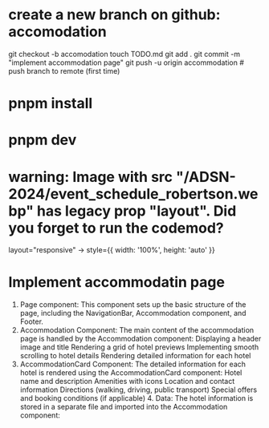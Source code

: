 # create a new branch on github: accomodation
  git checkout -b accomodation
  touch TODO.md
  git add .
  git commit -m "implement accommodation page"
  git push -u origin accommodation # push branch to remote (first time)

# pnpm install
# pnpm dev

# warning: Image with src "/ADSN-2024/event_schedule_robertson.webp" has legacy prop "layout". Did you forget to run the codemod?
  layout="responsive"         ->               style={{ width: '100%', height: 'auto' }}


# Implement accommodatin page
  1. Page component: 
      This component sets up the basic structure of the page, including the NavigationBar, Accommodation component, and Footer.
  2. Accommodation Component:
      The main content of the accommodation page is handled by the Accommodation component:
        Displaying a header image and title
        Rendering a grid of hotel previews
        Implementing smooth scrolling to hotel details
        Rendering detailed information for each hotel
  3.  AccommodationCard Component:
        The detailed information for each hotel is rendered using the AccommodationCard component:
          Hotel name and description
          Amenities with icons
          Location and contact information
          Directions (walking, driving, public transport)
          Special offers and booking conditions (if applicable)
    4. Data:
          The hotel information is stored in a separate file and imported into the Accommodation component:

